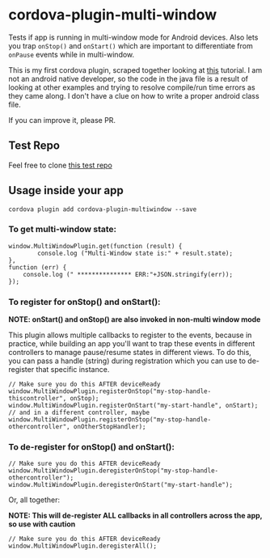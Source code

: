 # cordova-plugin-multi-window
Tests if app is running in multi-window mode for Android devices. Also lets you trap `onStop()` and `onStart()` which are important to differentiate
from `onPause` events while in multi-window.

This is my first cordova plugin, scraped together looking at [this](https://medium.com/ionic-and-the-mobile-web/how-to-write-cordova-plugins-864e40025f2) tutorial. I am  not an android native developer, so the code in the java file is a result of looking at other examples and trying to resolve compile/run time errors as they came along. I don't have a clue on how to write a proper android class file.

If you can improve it, please PR. 

## Test Repo
Feel free to clone [this test repo](https://github.com/pliablepixels/is-multiwindow-test)

## Usage inside your app
`cordova plugin add cordova-plugin-multiwindow --save`

### To get multi-window state:

```
window.MultiWindowPlugin.get(function (result) {
        console.log ("Multi-Window state is:" + result.state);
},
function (err) { 
    console.log (" *************** ERR:"+JSON.stringify(err));
});
```

### To register for onStop() and onStart():

**NOTE: onStart() and onStop() are also invoked in non-multi window mode**

This plugin allows multiple callbacks to register to the events, because in practice,
while building an app you'll want to trap these events in different controllers to manage pause/resume
states in different views. To do this, you can pass a handle (string) during registration which you can use to de-register that specific instance.

```
// Make sure you do this AFTER deviceReady
window.MultiWindowPlugin.registerOnStop("my-stop-handle-thiscontroller", onStop);
window.MultiWindowPlugin.registerOnStart("my-start-handle", onStart);
// and in a different controller, maybe
window.MultiWindowPlugin.registerOnStop("my-stop-handle-othercontroller", onOtherStopHandler);
```

### To de-register for onStop() and onStart():

```
// Make sure you do this AFTER deviceReady
window.MultiWindowPlugin.deregisterOnStop("my-stop-handle-othercontroller");
window.MultiWindowPlugin.deregisterOnStart("my-start-handle");
```

Or, all together:

**NOTE: This will de-register ALL callbacks in all controllers across the app, so use with caution**

```
// Make sure you do this AFTER deviceReady
window.MultiWindowPlugin.deregisterAll();
```


